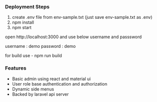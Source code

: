 ### Deployment Steps

1. create .env file from env-sample.txt (just save env-sample.txt as .env)
2. npm install
3. npm start

open http://localhost:3000 and use below username and passsword

username : demo
password : demo

for build use - npm run build


### Features

- Basic admin using react and material ui 
- User role base authentication and authorization 
- Dynamic side menus
- Backed by laravel api server
